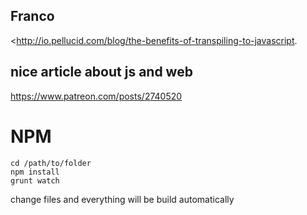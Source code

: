 

## Franco
<http://io.pellucid.com/blog/the-benefits-of-transpiling-to-javascript.

## nice article about js and web
<https://www.patreon.com/posts/2740520>




# NPM

```
cd /path/to/folder
npm install
grunt watch
```

change files and everything will be build automatically 
